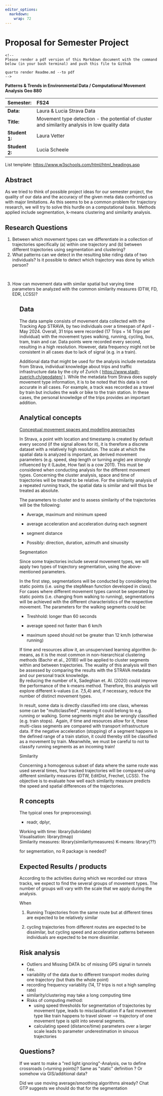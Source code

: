 ```yaml
---
editor_options: 
  markdown: 
    wrap: 72
---
```


# Proposal for Semester Project

```{=html}
<!-- 
Please render a pdf version of this Markdown document with the command below (in your bash terminal) and push this file to Github

quarto render Readme.md --to pdf
-->
```
**Patterns & Trends in Environmental Data / Computational Movement
Analysis Geo 880**

| Semester:      | FS24                                                                                           |
|:---------------|:-----------------------------------------------------------------------------------------------|
| **Data:**      | Laura & Lucia Strava Data                                                                      |
| **Title:**     | Movement type detection - the potential of cluster and similarity analysis in low quality data |
| **Student 1:** | Laura Vetter                                                                                   |
| **Student 2:** | Lucia Scheele                                                                                  |

List template: <https://www.w3schools.com/html/html_headings.asp>

## Abstract

As we tried to think of possible project ideas for our semester project,
the quality of our data and the accuracy of the given meta data
confronted us with major limitations. As this seems to be a common
problem for trajectory research, we will try to solve this hurdle on a
computational basis. Methods applied include segmentation, k-means
clustering and similarity analysis.  

## Research Questions

<ol>

<li>Between which movement types can we differentiate in a collection of
trajectories specifically (a) within one trajectory and (b) between
different trajectories using segmentation and clustering?</li>

<li>What patterns can we detect in the resulting bike riding data of two
individuals? Is it possible to detect which trajectory was done by which
person?</li>

 

<li>How can movement data with similar spatial but varying time
parameters be analyzed with the common similarity measures (DTW, FD,
EDR, LCSS)?</li>

<ol>

## Data

<!-- What data will you use? Will you require additional context data? Where do you get this data from? Do you already have all the data? -->

The data sample consists of movement data collected with the Tracking
App STRAVA, by two individuals over a timespan of April - May 2024.
Overall, 31 trips were recorded (17 Trips + 14 Trips per individual)
with the movement types walking, running, cycling, bus, tram, train and
car. Data points were recorded every second, resulting in a high
resolution. However, data frequency might not be consistent in all cases
due to lack of signal (e.g. in a train).  

Additional data that might be used for the analysis include metadata
from Strava, individual knowledge about trips and traffic infrastructure
data by the city of Zurich ( <https://www.stadt-zuerich.ch/geodaten/> ).
While the metadata from Strava does supply movement type information, it
is to be noted that this data is not accurate in all cases. For example,
a track was recorded as a travel by train but includes the walk or bike
to the train station. In these cases, the personal knowledge of the
trips provides an important addition.  

## Analytical concepts

<u>Conceptual movement spaces and modelling approaches</u>

In Strava, a point with location and timestamp is created by default
every second (if the signal allows for it), it is therefore a discrete
dataset with a relatively high resolution. The scale at which the
spatial data is analyzed is important, as derived movement parameters
(e.g. speed, step length or turning angle) are strongly influenced by it
(Laube, How fast is a cow 2011). This must be considered when conducting
analysis for the different movement types. Concerning the cluster
analysis, space and time of trajectories will be treated to be relative.
For the similarity analysis of a repeated running track, the spatial
data is similar and will thus be treated as absolute.  

The parameters to cluster and to assess similarity of the trajectories
will be the following: 

-   Average, maximum and minimum speed 

-   average acceleration and acceleration during each segment 

-   segment distance 

-   Possibly: direction, duration, azimuth and sinuosity 

Segmentation 

Since some trajectories include several movement types, we will apply
two types of trajectory segmentation, using the above-mentioned
parameters.  

In the first step, segmentations will be conducted by considering the
static points (i.e. using the stepMean function developed in class). For
cases where different movement types cannot be seperated by static
points (i.e. changing from walking to running), segmentations will be
achieved with the different characteristics of the respective movement.
The parameters for the walking segments could be: 

-   Treshhold: longer than 60 seconds 

-   average speed not faster than 6 km/h 

-   maximum speed should not be greater than 12 km/h (otherwise
    running) 

If time and resources allow it, an unsupervised learning algorithm
(k-means, as it is the most common in non-hierarchical clustering
methods (Bachir et al., 2018)) will be applied to cluster segments
within and between trajectories. The wuality of this analysis will then
be assessed by comparing the results with the STRAVA metadata and our
personal track knowledge.  \
By reducing the number of k, Sadeghian et. Al. (2020) could improve the
performance of the k-means method. Therefore, this analysis will explore
different k-values (i.e. 7,5,4) and, if necessary, reduce the number of
distinct movement types. 

In result, some data is directly classified into one class, whereas some
can be "multiclassfied", meaning it could belong to e.g. running or
walking. Some segments might also be wrongly classified (e.g. train
stops).  Again, if time and resources allow for it, these multi-class
segments are compared with transport infrastructure data. If the
negative acceleration (stopping) of a segment happens in the defined
range of a train station, it could thereby still be classified as a
movement by train. Meanwhile, we must be careful to not to classify
running segments as an incoming train!  

Similarity 

Concerning a homogenous subset of data where the same route was used
several times, four tracked trajectories will be compared using
different similarity measures (DTW, EditDist, Frechet, LCSS). The
objective is to evaluate how well each similarity measure predicts the
speed and spatial differences of the trajectories. 

## R concepts

<!-- Which R concepts, functions, packages will you mainly use. What additional spatial analysis methods will you be using? -->

The typical ones for preprocessing\
- readr, dplyr,

Working with time: library(lubridate)\
Visualisation: library(tmap)\
Similarity measures: library(similaritymeasures) K-means: library(??)

for segmentation, no R package is needed?

## Expected Results / products

According to the activities during which we recorded our strava tracks,
we expect to find the several groups of movement types. The number of
groups will vary with the scale that we apply during the analysis.

When

1)  Running Trajectories from the same route but at different times are
    expected to be relatively similar

2)  cycling trajectories from different routes are expected to be
    dissimilar, but cycling speed and acceleration patterns between
    individuals are expected to be more dissimilar.

## Risk analysis

<!-- What could be the biggest challenges/problems you might face? What is your plan B? -->

-   Outliers and Missing DATA bc of missing GPS signal in tunnels f.ex.
-   variability of the data due to different transport modes during one
    trajectory (but thats the whole point)
-   recording frequency variablity (14, 17 trips is not a high sampling
    rate)
-   similarity/clustering may take a long computing time
-   Risks of computing method:
    -   using speed thresholds for segmentation of trajectories by
        movement type, leads to misclassification if a fast movement
        type like train happens to travel slower –\> trajectory of one
        movement type is split into several segments.
    -   calculating speed (distance/time) parameters over a larger scale
        leads to parameter underestimation in sinuous trajectories

## Questions?

<!-- Which questions would you like to discuss at the coaching session? -->

If we want to make a "red light ignoring"-Analysis, ow to define
crossroads (=turning points)? Same as "static" definition ? Or somehow
via GIS/additional data?

Did we use moving average/smoothing algorithms already? Chat GTP
suggests we should do that for the segmentation
